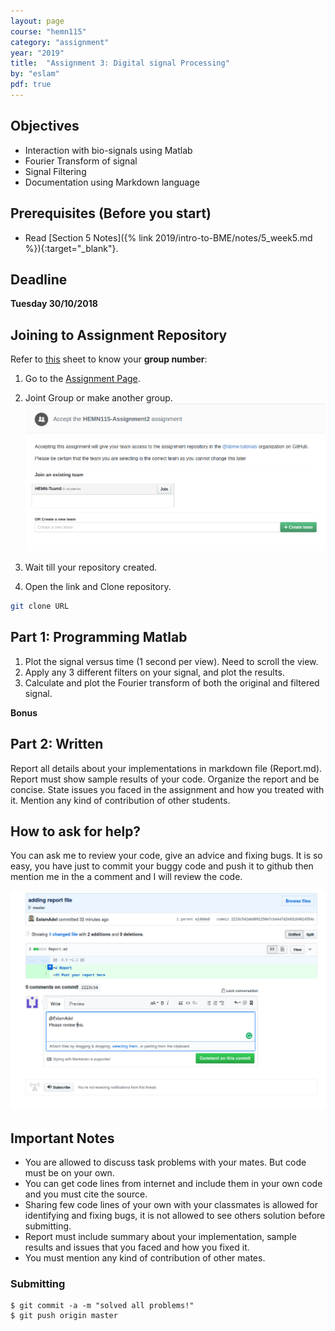```yaml
---
layout: page
course: "hemn115"
category: "assignment"
year: "2019"
title:  "Assignment 3: Digital signal Processing"
by: "eslam"
pdf: true
---
```



## Objectives

* Interaction with bio-signals using Matlab
* Fourier Transform of signal
* Signal Filtering
* Documentation using Markdown language

## Prerequisites (Before you start)

* Read [Section 5 Notes]({% link 2019/intro-to-BME/notes/5_week5.md %}){:target="_blank"}.

## Deadline

**Tuesday 30/10/2018**

## Joining to Assignment Repository

Refer to [this]() sheet to know your **group number**: 

1. Go to the [Assignment Page]().
2. Joint Group or make another group.
![](../images/assignment2.png)
3. Wait till your repository created.

4. Open the link and Clone repository.
```bash
git clone URL
```


## Part 1: Programming Matlab 

1. Plot the signal versus time (1 second per view). Need to scroll the view.
2. Apply any 3 different filters on your signal, and plot the results.
3. Calculate and plot the Fourier transform of both the original and filtered signal.

**Bonus**

## Part 2: Written

Report all details about your implementations in markdown file (Report.md). Report must show sample results of your code. Organize the report and be concise. State issues you faced in the assignment and how you treated with it. Mention any kind of contribution of other students.

## How to ask for help?

You can ask me to review your code, give an advice and fixing bugs. It is so easy, you have just to commit your buggy code and push it to github then mention me in the a comment and I will review the code.

![](../images/assig3-2.png)

## Important Notes 

* You are allowed to discuss task problems with your mates. But code must be on your own.
* You can get code lines from internet and include them in your own code and you must cite the source.
* Sharing few code lines of your own with your classmates is allowed for identifying and fixing bugs, it is not allowed to see others solution before submitting.
* Report must include summary about your implementation, sample results and issues that you faced and how you fixed it.
* You must mention any kind of contribution of other mates.

### Submitting

```terminal
$ git commit -a -m "solved all problems!"
$ git push origin master
```
